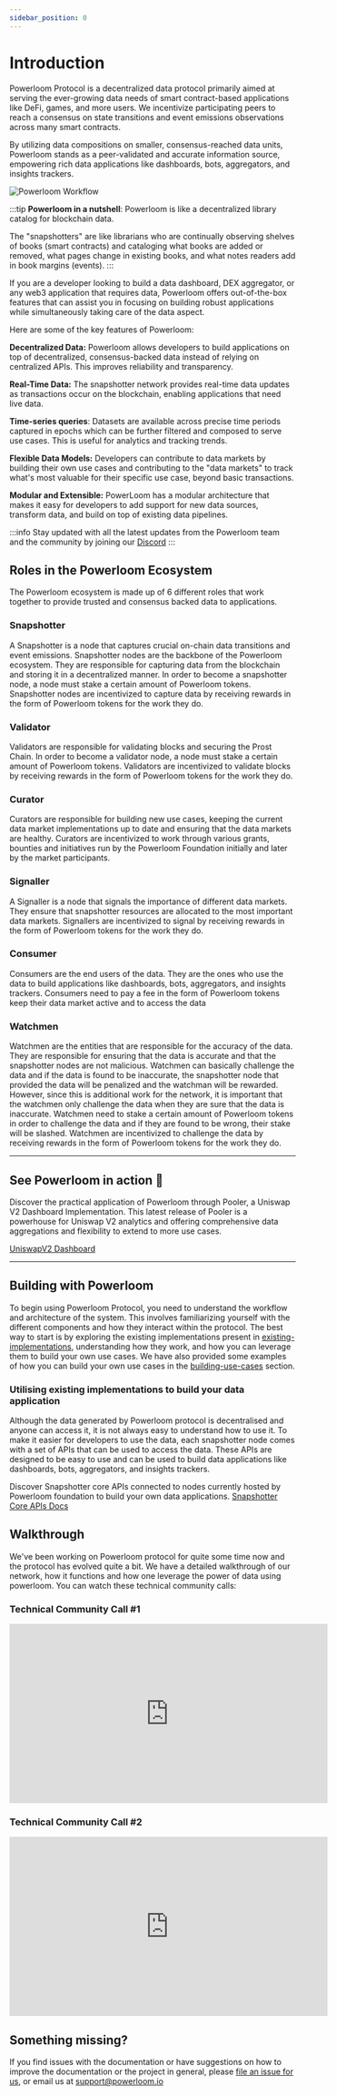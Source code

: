 ```yaml
---
sidebar_position: 0
---
```

# Introduction 

Powerloom Protocol is a decentralized data protocol primarily aimed at serving the ever-growing data needs of smart contract-based applications like DeFi, games, and more users. We incentivize participating peers to reach a consensus on state transitions and event emissions observations across many smart contracts.

By utilizing data compositions on smaller, consensus-reached data units, Powerloom stands as a peer-validated and accurate information source, empowering rich data applications like dashboards, bots, aggregators, and insights trackers.

![Powerloom Workflow](/images/introduction-image.png)

:::tip
**Powerloom in a nutshell**: Powerloom is like a decentralized library catalog for blockchain data.

The "snapshotters" are like librarians who are continually observing shelves of books (smart contracts) and cataloging what books are added or removed, what pages change in existing books, and what notes readers add in book margins (events).
:::

If you are a developer looking to build a data dashboard, DEX aggregator, or any web3 application that requires data, Powerloom offers out-of-the-box features that can assist you in focusing on building robust applications while simultaneously taking care of the data aspect. 

Here are some of the key features of Powerloom:

**Decentralized Data:** Powerloom allows developers to build applications on top of decentralized, consensus-backed data instead of relying on centralized APIs. This improves reliability and transparency.

**Real-Time Data:** The snapshotter network provides real-time data updates as transactions occur on the blockchain, enabling applications that need live data.

**Time-series queries**: Datasets are available across precise time periods captured in epochs which can be further filtered and composed to serve use cases. This is useful for analytics and tracking trends.

**Flexible Data Models:** Developers can contribute to data markets by building their own use cases and contributing to the "data markets" to track what's most valuable for their specific use case, beyond basic transactions.

**Modular and Extensible:** PowerLoom has a modular architecture that makes it easy for developers to add support for new data sources, transform data, and build on top of existing data pipelines.

:::info
Stay updated with all the latest updates from the Powerloom team and the community by joining our [Discord](https://discord.com/powerloom)
:::

## Roles in the Powerloom Ecosystem
The Powerloom ecosystem is made up of 6 different roles that work together to provide trusted and consensus backed data to applications.

### Snapshotter
A Snapshotter is a node that captures crucial on-chain data transitions and event emissions. Snapshotter nodes are the backbone of the Powerloom ecosystem. They are responsible for capturing data from the blockchain and storing it in a decentralized manner. In order to become a snapshotter node, a node must stake a certain amount of Powerloom tokens. Snapshotter nodes are incentivized to capture data by receiving rewards in the form of Powerloom tokens for the work they do.

### Validator
Validators are responsible for validating blocks and securing the Prost Chain. In order to become a validator node, a node must stake a certain amount of Powerloom tokens. Validators are incentivized to validate blocks by receiving rewards in the form of Powerloom tokens for the work they do.

### Curator
Curators are responsible for building new use cases, keeping the current data market implementations up to date and ensuring that the data markets are healthy. Curators are incentivized to work through various grants, bounties and initiatives run by the Powerloom Foundation initially and later by the market participants.

### Signaller
A Signaller is a node that signals the importance of different data markets. They ensure that snapshotter resources are allocated to the most important data markets. Signallers are incentivized to signal by receiving rewards in the form of Powerloom tokens for the work they do.

### Consumer
Consumers are the end users of the data. They are the ones who use the data to build applications like dashboards, bots, aggregators, and insights trackers. Consumers need to pay a fee in the form of Powerloom tokens keep their data market active and to access the data

### Watchmen
Watchmen are the entities that are responsible for the accuracy of the data. They are responsible for ensuring that the data is accurate and that the snapshotter nodes are not malicious. Watchmen can basically challenge the data and if the data is found to be inaccurate, the snapshotter node that provided the data will be penalized and the watchman will be rewarded. However, since this is additional work for the network, it is important that the watchmen only challenge the data when they are sure that the data is inaccurate. Watchmen need to stake a certain amount of Powerloom tokens in order to challenge the data and if they are found to be wrong, their stake will be slashed. Watchmen are incentivized to challenge the data by receiving rewards in the form of Powerloom tokens for the work they do.

---
## See Powerloom in action :rocket:

Discover the practical application of Powerloom through Pooler, a Uniswap V2 Dashboard Implementation. This latest release of Pooler is a powerhouse for Uniswap V2 analytics and offering comprehensive data aggregations and flexibility to extend to more use cases. 

[UniswapV2 Dashboard](https://uniswapv2.powerloom.io)

---

## Building with Powerloom

To begin using Powerloom Protocol, you need to understand the workflow and architecture of the system. This involves familiarizing yourself with the different components and how they interact within the protocol.
The best way to start is by exploring the existing implementations present in [existing-implementations](/docs/category/existing-implementations), understanding how they work, and how you can leverage them to build your own use cases. We have also provided some examples of how you can build your own use cases in the [building-use-cases](/docs/category/building-a-new-use-case) section.


### Utilising existing implementations to build your data application

Although the data generated by Powerloom protocol is decentralised and anyone can access it, it is not always easy to understand how to use it. To make it easier for developers to use the data, each snapshotter node comes with a set of APIs that can be used to access the data. These APIs are designed to be easy to use and can be used to build data applications like dashboards, bots, aggregators, and insights trackers.

Discover Snapshotter core APIs connected to nodes currently hosted by Powerloom foundation to build your own data applications. [Snapshotter Core APIs Docs](/docs/category/snapshotter-core-api)


## Walkthrough

We've been working on Powerloom protocol for quite some time now and the protocol has evolved quite a bit. We have a detailed walkthrough of our network, how it functions and how one leverage the power of data using powerloom. You can watch these technical community calls:

### Technical Community Call #1
<iframe width="560" height="315" src="https://www.youtube.com/embed/kTTmu3vhuEY?si=cD_mDEH0ohUy0n9x" title="YouTube video player" frameborder="0" allow="accelerometer; autoplay; clipboard-write; encrypted-media; gyroscope; picture-in-picture; web-share" allowfullscreen></iframe>

### Technical Community Call #2
<iframe width="560" height="315" src="https://www.youtube.com/embed/irRFUWtnfpw?si=BFAEfpNa2B_ahc3g" title="YouTube video player" frameborder="0" allow="accelerometer; autoplay; clipboard-write; encrypted-media; gyroscope; picture-in-picture; web-share" allowfullscreen></iframe>


## Something missing?
If you find issues with the documentation or have suggestions on how to improve the documentation or the project in general, please [file an issue for us](https://github.com/powerloom/docs), or email us at support@powerloom.io 

